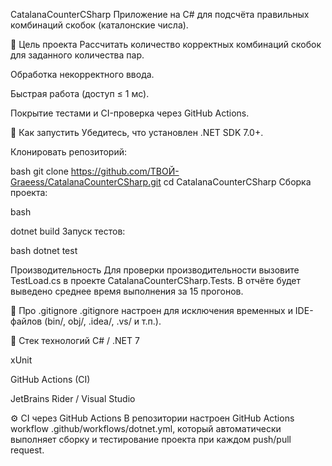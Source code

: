 CatalanaCounterCSharp Приложение на C# для подсчёта правильных комбинаций скобок (каталонские числа).

🎯 Цель проекта Рассчитать количество корректных комбинаций скобок для заданного количества пар.

Обработка некорректного ввода.

Быстрая работа (доступ ≤ 1 мс).

Покрытие тестами и CI-проверка через GitHub Actions.

🚀 Как запустить Убедитесь, что установлен .NET SDK 7.0+.

Клонировать репозиторий:

bash git clone https://github.com/ТВОЙ-Graeess/CatalanaCounterCSharp.git cd CatalanaCounterCSharp Сборка проекта:

bash

dotnet build Запуск тестов:

bash dotnet test

Производительность Для проверки производительности вызовите TestLoad.cs в проекте CatalanaCounterCSharp.Tests. В отчёте будет выведено среднее время выполнения за 15 прогонов.

📄 Про .gitignore .gitignore настроен для исключения временных и IDE-файлов (bin/, obj/, .idea/, .vs/ и т.п.).

🧰 Стек технологий C# / .NET 7

xUnit

GitHub Actions (CI)

JetBrains Rider / Visual Studio

⚙️ CI через GitHub Actions В репозитории настроен GitHub Actions workflow .github/workflows/dotnet.yml, который автоматически выполняет сборку и тестирование проекта при каждом push/pull request.
